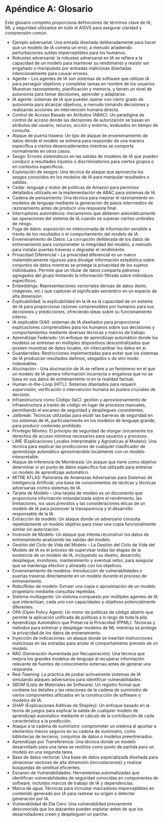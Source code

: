 # Apéndice A: Glosario

Este glosario completo proporciona definiciones de términos clave de IA, ML y seguridad utilizados en todo el AISVS para asegurar claridad y comprensión común.

* Ejemplo adversarial: Una entrada diseñada deliberadamente para hacer que un modelo de IA cometa un error, a menudo añadiendo perturbaciones sutiles imperceptibles para los humanos.
  ​
* Robustez adversarial: la robustez adversarial en IA se refiere a la capacidad de un modelo para mantener su rendimiento y resistir ser engañado o manipulado por entradas maliciosas diseñadas intencionalmente para causar errores.
  ​
* Agente – Los agentes de IA son sistemas de software que utilizan IA para perseguir objetivos y completar tareas en nombre de los usuarios. Muestran razonamiento, planificación y memoria, y tienen un nivel de autonomía para tomar decisiones, aprender y adaptarse.
  ​
* IA agente: sistemas de IA que pueden operar con cierto grado de autonomía para alcanzar objetivos, a menudo tomando decisiones y realizando acciones sin intervención humana directa.
  ​
* Control de Acceso Basado en Atributos (ABAC): Un paradigma de control de acceso donde las decisiones de autorización se basan en atributos del usuario, recurso, acción y entorno, evaluados en tiempo de consulta.
  ​
* Ataque de puerta trasera: Un tipo de ataque de envenenamiento de datos donde el modelo se entrena para responder de una manera específica a ciertos desencadenantes mientras se comporta normalmente en otros casos.
  ​
* Sesgo: Errores sistemáticos en las salidas de modelos de IA que pueden conducir a resultados injustos o discriminatorios para ciertos grupos o en contextos específicos.
  ​
* Explotación de sesgos: Una técnica de ataque que aprovecha los sesgos conocidos en los modelos de IA para manipular resultados o salidas.
  ​
* Cedar: lenguaje y motor de políticas de Amazon para permisos detallados utilizado en la implementación de ABAC para sistemas de IA.
  ​
* Cadena de pensamiento: Una técnica para mejorar el razonamiento en modelos de lenguaje mediante la generación de pasos intermedios de razonamiento antes de producir una respuesta final.
  ​
* Interruptores automáticos: mecanismos que detienen automáticamente las operaciones del sistema de IA cuando se superan ciertos umbrales de riesgo.
  ​
* Fuga de datos: exposición no intencionada de información sensible a través de los resultados o el comportamiento del modelo de IA.
  ​
* Envenenamiento de Datos: La corrupción deliberada de los datos de entrenamiento para comprometer la integridad del modelo, a menudo para instalar puertas traseras o degradar el rendimiento.
  ​
* Privacidad Diferencial – La privacidad diferencial es un marco matemáticamente riguroso para divulgar información estadística sobre conjuntos de datos mientras se protege la privacidad de los sujetos individuales. Permite que un titular de datos comparta patrones agregados del grupo limitando la información filtrada sobre individuos específicos.
  ​
* Embeddings: Representaciones vectoriales densas de datos (texto, imágenes, etc.) que capturan el significado semántico en un espacio de alta dimensión.
  ​
* Explicabilidad: la explicabilidad en la IA es la capacidad de un sistema de IA para proporcionar razones comprensibles por humanos para sus decisiones y predicciones, ofreciendo ideas sobre su funcionamiento interno.
  ​
* IA explicable (XAI): sistemas de IA diseñados para proporcionar explicaciones comprensibles para los humanos sobre sus decisiones y comportamientos mediante diversas técnicas y marcos de trabajo.
  ​
* Aprendizaje Federado: Un enfoque de aprendizaje automático donde los modelos se entrenan en múltiples dispositivos descentralizados que poseen muestras de datos locales, sin intercambiar los datos en sí.
  ​
* Guardarraíles: Restricciones implementadas para evitar que los sistemas de IA produzcan resultados dañinos, sesgados o de otro modo indeseables.
  ​
* Alucinación – Una alucinación de IA se refiere a un fenómeno en el que un modelo de IA genera información incorrecta o engañosa que no se basa en sus datos de entrenamiento ni en la realidad factual.
  ​
* Human-in-the-Loop (HITL): Sistemas diseñados para requerir supervisión, verificación o intervención humana en puntos cruciales de decisión.
  ​
* Infraestructura como Código (IaC): gestión y aprovisionamiento de infraestructura a través de código en lugar de procesos manuales, permitiendo el escaneo de seguridad y despliegues consistentes.
  ​
* Jailbreak: Técnicas utilizadas para eludir las barreras de seguridad en los sistemas de IA, particularmente en los modelos de lenguaje grande, para producir contenido prohibido.
  ​
* Privilegio Mínimo: El principio de seguridad de otorgar únicamente los derechos de acceso mínimos necesarios para usuarios y procesos.
  ​
* LIME (Explicaciones Locales Interpretable y Agnósticas al Modelo): Una técnica para explicar las predicciones de cualquier clasificador de aprendizaje automático aproximándolo localmente con un modelo interpretable.
  ​
* Ataque de Inferencia de Membresía: Un ataque que tiene como objetivo determinar si un punto de datos específico fue utilizado para entrenar un modelo de aprendizaje automático.
  ​
* MITRE ATLAS: Panorama de Amenazas Adversarias para Sistemas de Inteligencia Artificial; una base de conocimientos de tácticas y técnicas adversarias contra sistemas de IA.
  ​
* Tarjeta de Modelo – Una tarjeta de modelo es un documento que proporciona información estandarizada sobre el rendimiento, las limitaciones, los usos previstos y las consideraciones éticas de un modelo de IA para promover la transparencia y el desarrollo responsable de la IA.
  ​
* Extracción de modelo: Un ataque donde un adversario consulta repetidamente un modelo objetivo para crear una copia funcionalmente similar sin autorización.
  ​
* Inversión de Modelo: Un ataque que intenta reconstruir los datos de entrenamiento analizando las salidas del modelo.
  ​
* Gestión del Ciclo de Vida del Modelo – La Gestión del Ciclo de Vida del Modelo de IA es el proceso de supervisar todas las etapas de la existencia de un modelo de IA, incluyendo su diseño, desarrollo, despliegue, monitoreo, mantenimiento y eventual retiro, para asegurar que se mantenga efectivo y alineado con los objetivos.
  ​
* Envenenamiento de modelos: Introducción de vulnerabilidades o puertas traseras directamente en un modelo durante el proceso de entrenamiento.
  ​
* Robo/Robo de modelo: Extraer una copia o aproximación de un modelo propietario mediante consultas repetidas.
  ​
* Sistema multiagente: Un sistema compuesto por múltiples agentes de IA que interactúan, cada uno con capacidades y objetivos potencialmente diferentes.
  ​
* OPA (Open Policy Agent): Un motor de políticas de código abierto que permite la aplicación unificada de políticas a lo largo de toda la pila.
  ​
* Aprendizaje Automático que Preserva la Privacidad (PPML): Técnicas y métodos para entrenar y desplegar modelos de ML mientras se protege la privacidad de los datos de entrenamiento.
  ​
* Inyección de indicaciones: un ataque donde se insertan instrucciones maliciosas en las entradas para anular el comportamiento previsto de un modelo.
  ​
* RAG (Generación Aumentada por Recuperación): Una técnica que mejora los grandes modelos de lenguaje al recuperar información relevante de fuentes de conocimiento externas antes de generar una respuesta.
  ​
* Red-Teaming: La práctica de probar activamente sistemas de IA simulando ataques adversarios para identificar vulnerabilidades.
  ​
* SBOM (Lista de Materiales de Software): Un registro formal que contiene los detalles y las relaciones de la cadena de suministro de varios componentes utilizados en la construcción de software o modelos de IA.
  ​
* SHAP (Explicaciones Aditivas de Shapley): Un enfoque basado en la teoría de juegos para explicar la salida de cualquier modelo de aprendizaje automático mediante el cálculo de la contribución de cada característica a la predicción.
  ​
* Ataque a la cadena de suministro: comprometer un sistema al apuntar a elementos menos seguros en su cadena de suministro, como bibliotecas de terceros, conjuntos de datos o modelos preentrenados.
  ​
* Aprendizaje por Transferencia: Una técnica donde un modelo desarrollado para una tarea se reutiliza como punto de partida para un modelo en una segunda tarea.
  ​
* Base de datos vectorial: Una base de datos especializada diseñada para almacenar vectores de alta dimensión (incrustaciones) y realizar búsquedas de similitud eficientes.
  ​
* Escaneo de Vulnerabilidades: Herramientas automatizadas que identifican vulnerabilidades de seguridad conocidas en componentes de software, incluidos marcos de trabajo de IA y dependencias.
  ​
* Marca de agua: Técnicas para incrustar marcadores imperceptibles en contenido generado por IA para rastrear su origen o detectar generación por IA.
  ​
* Vulnerabilidad de Día Cero: Una vulnerabilidad previamente desconocida que los atacantes pueden explotar antes de que los desarrolladores creen y desplieguen un parche.

